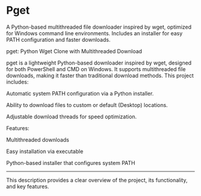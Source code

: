 # Pget
A Python-based multithreaded file downloader inspired by wget, optimized for Windows command line environments. Includes an installer for easy PATH configuration and faster downloads.


pget: Python Wget Clone with Multithreaded Download

pget is a lightweight Python-based downloader inspired by wget, designed for both PowerShell and CMD on Windows. It supports multithreaded file downloads, making it faster than traditional download methods. This project includes:

Automatic system PATH configuration via a Python installer.

Ability to download files to custom or default (Desktop) locations.

Adjustable download threads for speed optimization.


Features:

Multithreaded downloads

Easy installation via executable

Python-based installer that configures system PATH



---

This description provides a clear overview of the project, its functionality, and key features.
